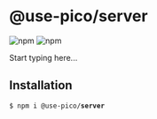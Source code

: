 # @use-pico/server

![npm](https://img.shields.io/npm/v/%40use-pico%2Fserver)
![npm](https://deno.bundlejs.com/badge?q=@use-pico/server@^2.0.0&treeshake=[*])

Start typing here...

## Installation

<tabs>
    <tab title="npm">
        <code>$ npm i @use-pico/<b>server</b></code>
    </tab>
</tabs>
